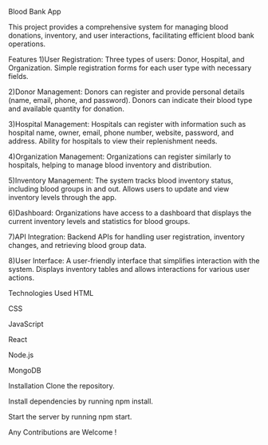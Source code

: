 Blood Bank App

This project provides a comprehensive system for managing blood donations, inventory, and user interactions, facilitating efficient blood bank operations.

Features
1)User Registration:
Three types of users: Donor, Hospital, and Organization.
Simple registration forms for each user type with necessary fields.

2)Donor Management:
Donors can register and provide personal details (name, email, phone, and password).
Donors can indicate their blood type and available quantity for donation.

3)Hospital Management:
Hospitals can register with information such as hospital name, owner, email, phone number, website, password, and address.
Ability for hospitals to view their replenishment needs.

4)Organization Management:
Organizations can register similarly to hospitals, helping to manage blood inventory and distribution.

5)Inventory Management:
The system tracks blood inventory status, including blood groups in and out.
Allows users to update and view inventory levels through the app.

6)Dashboard:
Organizations have access to a dashboard that displays the current inventory levels and statistics for blood groups.

7)API Integration:
Backend APIs for handling user registration, inventory changes, and retrieving blood group data.

8)User Interface:
A user-friendly interface that simplifies interaction with the system.
Displays inventory tables and allows interactions for various user actions.

Technologies Used
HTML

CSS

JavaScript

React

Node.js

MongoDB


Installation
Clone the repository.

Install dependencies by running npm install.

Start the server by running npm start.

Any Contributions are Welcome !
